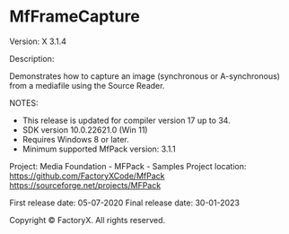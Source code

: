 # MfFrameCapture

Version: X 3.1.4

Description:

  Demonstrates how to capture an image (synchronous or A-synchronous) from a mediafile using the Source Reader.

NOTES: 
 - This release is updated for compiler version 17 up to 34.
 - SDK version 10.0.22621.0 (Win 11)
 - Requires Windows 8 or later.
 - Minimum supported MfPack version: 3.1.1

Project: Media Foundation - MFPack - Samples
Project location: https://github.com/FactoryXCode/MfPack
                  https://sourceforge.net/projects/MFPack

First release date: 05-07-2020
Final release date: 30-01-2023

Copyright © FactoryX. All rights reserved.